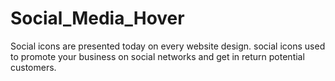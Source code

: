 # Social_Media_Hover
Social icons are presented today on every website design. social icons used to promote your business on social networks and get in return potential customers.
